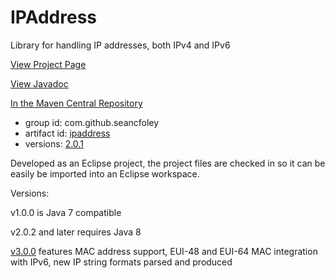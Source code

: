 # IPAddress
Library for handling IP addresses, both IPv4 and IPv6

[View Project Page](https://seancfoley.github.io/IPAddress/)

[View Javadoc](https://seancfoley.github.io/IPAddress/IPAddress/apidocs/)

[In the Maven Central Repository](https://repo1.maven.org/maven2/com/github/seancfoley/ipaddress/)
- group id: com.github.seancfoley
- artifact id: [ipaddress](https://search.maven.org/#search%7Cga%7C1%7Cipaddress)
- versions: [2.0.1](https://search.maven.org/#artifactdetails%7Ccom.github.seancfoley%7Cipaddress%7C2.0.1%7Cjar)

Developed as an Eclipse project, the project files are checked in so it can be easily be imported into an Eclipse workspace.

Versions:

v1.0.0 is Java 7 compatible

v2.0.2 and later requires Java 8

[v3.0.0](https://github.com/seancfoley/IPAddress/releases/tag/v3.0.0) features MAC address support, EUI-48 and EUI-64 MAC integration with IPv6, new IP string formats parsed and produced
